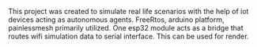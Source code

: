 This project was created to simulate real life scenarios with the help of iot devices acting as autonomous agents. FreeRtos, arduino platform, painlessmesh primarily utilized. One esp32 module acts as a bridge that routes wifi simulation data to serial interface. This can be used for render.

